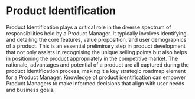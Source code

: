 # Product Identification

Product Identification plays a critical role in the diverse spectrum of responsibilities held by a Product Manager. It typically involves identifying and detailing the core features, value proposition, and user demographics of a product. This is an essential preliminary step in product development that not only assists in recognising the unique selling points but also helps in positioning the product appropriately in the competitive market. The rationale, advantages and potential of a product are all captured during the product identification process, making it a key strategic roadmap element for a Product Manager. Knowledge of product identification can empower Product Managers to make informed decisions that align with user needs and business goals.
